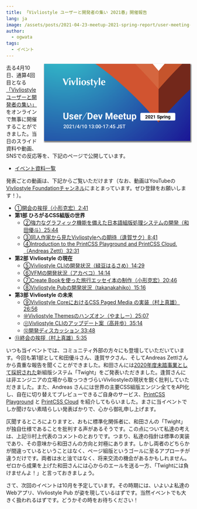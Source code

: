 ```yaml
---
title: 「Vivliostyle ユーザーと開発者の集い 2021春」開催報告
lang: ja
image: /assets/posts/2021-04-23-meetup-2021-spring-report/user-meeting-banner-2021spring.png
author:
  - ogwata
tags:
  - イベント
---
```

<div style="float: right; margin: 0 0 1em 1em;"><img src="/assets/posts/2021-04-23-meetup-2021-spring-report/user-meeting-banner-2021spring.png" alt="「Vivliostyle ユーザーと開発者の集い 2021春」開催報告" style="width: 400px; box-shadow: 1px 2px 2.5px 1.5px grey;" /></div>

去る4月10日、通算4回目となる[「Vivliostyle ユーザーと開発者の集い」](https://vivliostyle.connpass.com/event/208401/)をオンラインで無事に開催することができました。当日のスライド資料や動画、SNSでの反応等を、下記のページで公開しています。

- [イベント資料一覧](https://vivliostyle.connpass.com/event/208401/presentation/)

発表ごとの動画は、下記からご覧いただけます（なお、動画はYouTubeの[Vivliostyle Foundationチャンネル](https://www.youtube.com/channel/UCMi_9RMA2z1AlX1dc_ImZbQ)にまとまっています。ぜひ登録をお願いします！）。

- [①開会の挨拶（小形克宏）2:41](https://youtu.be/7kOmS26TImo)
- **第1部 ひろがるCSS組版の世界**
    - [②強力なグラフィック機能を備えた日本語組版処理システムの開発（和田優斗）25:44](https://youtu.be/0fMba3srkXk)
    - [③同人作家から見たVivliostyleへの期待（逢賀サク）8:41](https://youtu.be/wx0wgsYVPgE)
    - [④Introduction to the PrintCSS Playground and PrintCSS Cloud.（Andreas Zettl）32:31](https://youtu.be/jPH0hwxn_WQ)
- **第2部 Vivliostyle の現在**
    - [⑤Vivliostyle CLIの開発状況（緑豆はるさめ）14:29](https://youtu.be/0-59ACZPapg)
    - [⑥VFMの開発状況（アカベコ）14:14](https://youtu.be/Y73ilw1AnqU)
    - [⑦Create Bookを使った旅行エッセイ本の制作（小形克宏）20:46](https://youtu.be/23IjGnwg-Vc)
    - [⑧Vivliostyle Pubの開発状況（takanakahiko）15:16](https://youtu.be/f3mcmEgzKH4)
- **第3部 Vivliostyle の未来**
    - [⑨Vivliostyle CoreにおけるCSS Paged Media の実装（村上真雄）26:56](https://youtu.be/_y3YBHNN2Oc)
    - [⑩Vivliostyle Themesのハンズオン（やましー）25:07](https://youtu.be/auqefAA0Bx0)
    - [⑪Vivliostyle CLIのアップデート案（高井歩）35:14](https://youtu.be/bAOqQ5TH1-A)
    - [⑫開発ディスカッション 33:48](https://youtu.be/2_2ABGuHuzQ)
- [⑬終会の挨拶（村上真雄）5:35](https://youtu.be/zVOvHUaF4Qk)

いつも当イベントでは、コミュニティ外部の方々にも登壇していただいています。今回も第1部として和田優斗さん、逢賀サクさん、そしてAndreas Zettlさんから貴重な報告を聞くことができました。和田さんには[2020年度未踏事業として採択された](https://www.ipa.go.jp/jinzai/mitou/2020/gaiyou_sd-2.html)新組版システム「Twight」をご発表いただきました。逢賀さんには非エンジニアの立場から取っつきづらいVivliostyleの現状を鋭く批判していただきました。また、Andreas さんには世界の主要CSS組版エンジン全てをAPI化し、自在に切り替えてプレビューできるご自身のサービス、[PrintCSS Playground](https://printcss.live/) と [PrintCSS Cloud](https://printcss.cloud/) を紹介してもらいました。まさに当イベントでしか聞けない素晴らしい発表ばかりで、心から御礼申し上げます。

仄聞するところによりますと、おもに標準化関係者に、和田さんの「Twight」が独自仕様であることを批判する声があるそうです。この点について私達の考えは、上記⑬村上代表のコメントのとおりです。つまり、私達の指針は標準の実装であり、その意味から和田さんの方向と対極にあります。しかし両者のどちらかが間違っているということはなく、ページ組版というゴールに至るアプローチが違うだけです。両者は水と油ではなく、将来交流の機会があるかもしれません。ゼロから成果を上げた和田さんには心からのエールを送る一方、「Twightには負けませんよ！」と言っておきましょう。

さて、次回のイベントは10月を予定しています。その時期には、いよいよ私達のWebアプリ、Vivliostyle Pub が姿を現しているはずです。当然イベントでも大きく扱われるはずです。どうかその時をお待ちください！